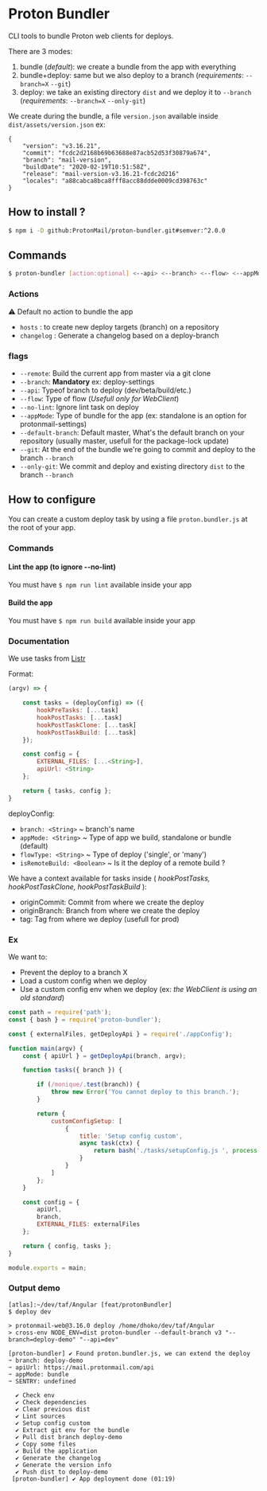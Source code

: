 # Proton Bundler

CLI tools to bundle Proton web clients for deploys.

There are 3 modes:

1. bundle (_default_): we create a bundle from the app with everything
2. bundle+deploy: same but we also deploy to a branch (_requirements_: `--branch=X` `--git`)
3. deploy: we take an existing directory `dist` and we deploy it to `--branch` (_requirements_: `--branch=X` `--only-git`)

We create during the bundle, a file `version.json` available inside `dist/assets/version.json`
ex:
```jsonc
{
    "version": "v3.16.21",
    "commit": "fcdc2d2168b69b63688e87acb52d53f30879a674",
    "branch": "mail-version",
    "buildDate": "2020-02-19T10:51:58Z",
    "release": "mail-version-v3.16.21-fcdc2d216"
    "locales": "a88cabca8bca8fff8acc88ddde0009cd398763c"
}
```

## How to install ?

```sh
$ npm i -D github:ProtonMail/proton-bundler.git#semver:^2.0.0
``` 

## Commands

```sh
$ proton-bundler [action:optional] <--api> <--branch> <--flow> <--appMode> <--default-branch>
``` 

### Actions

:warning: Default no action to bundle the app

- `hosts` : to create new deploy targets (branch) on a repository
- `changelog` : Generate a changelog based on a deploy-branch

### flags
- `--remote`: Build the current app from master via a git clone
- `--branch`: **Mandatory** ex: deploy-settings 
- `--api`: Typeof branch to deploy (dev/beta/build/etc.)
- `--flow`: Type of flow (_Usefull only for WebClient_)
- `--no-lint`: Ignore lint task on deploy
- `--appMode`: Type of bundle for the app (ex: standalone is an option for protonmail-settings)
- `--default-branch`: Default master, What's the default branch on your repository (usually master, usefull for the package-lock update)
- `--git`: At the end of the bundle we're going to commit and deploy to the branch `--branch`
- `--only-git`: We commit and deploy and existing directory `dist` to the branch `--branch`


## How to configure

You can create a custom deploy task by using a file `proton.bundler.js` at the root of your app.

### Commands

#### Lint the app (to ignore --no-lint)

You must have `$ npm run lint` available inside your app

#### Build the app

You must have `$ npm run build` available inside your app

### Documentation

We use tasks from [Listr](https://github.com/SamVerschueren/listr#usage)

Format:

```js
(argv) => {

    const tasks = (deployConfig) => ({
        hookPreTasks: [...task]
        hookPostTasks: [...task]
        hookPostTaskClone: [...task]
        hookPostTaskBuild: [...task]
    });

    const config = {
        EXTERNAL_FILES: [...<String>],
        apiUrl: <String>
    };

    return { tasks, config };
}
```

deployConfig:

- `branch: <String>` ~ branch's name
- `appMode: <String>` ~ Type of app we build, standalone or bundle (default)
- `flowType: <String>` ~ Type of deploy ('single', or 'many')
- `isRemoteBuild: <Boolean>` ~ Is it the deploy of a remote build ?

We have a context available for tasks inside ( _hookPostTasks, hookPostTaskClone, hookPostTaskBuild_ ):

- originCommit: Commit from where we create the deploy
- originBranch: Branch from where we create the deploy
- tag: Tag from where we deploy (usefull for prod)

### Ex

We want to:
- Prevent the deploy to a branch X
- Load a custom config when we deploy
- Use a custom config env when we deploy (ex: _the WebClient is using an old standard_)

```js
const path = require('path');
const { bash } = require('proton-bundler');

const { externalFiles, getDeployApi } = require('./appConfig');

function main(argv) {
    const { apiUrl } = getDeployApi(branch, argv);

    function tasks({ branch }) {

        if (/monique/.test(branch)) {
            throw new Error('You cannot deploy to this branch.');
        }

        return {
            customConfigSetup: [
                {
                    title: 'Setup config custom',
                    async task(ctx) {
                        return bash('./tasks/setupConfig.js ', process.argv.slice(2));
                    }
                }
            ]
        };
    }

    const config = {
        apiUrl,
        branch,
        EXTERNAL_FILES: externalFiles
    };

    return { config, tasks };
}

module.exports = main;
```

### Output demo

```shell
[atlas]:~/dev/taf/Angular [feat/protonBundler]
$ deploy dev

> protonmail-web@3.16.0 deploy /home/dhoko/dev/taf/Angular
> cross-env NODE_ENV=dist proton-bundler --default-branch v3 "--branch=deploy-demo" "--api=dev"

[proton-bundler] ✔ Found proton.bundler.js, we can extend the deploy
➙ branch: deploy-demo
➙ apiUrl: https://mail.protonmail.com/api
➙ appMode: bundle
➙ SENTRY: undefined

  ✔ Check env
  ✔ Check dependencies
  ✔ Clear previous dist
  ✔ Lint sources
  ✔ Setup config custom
  ✔ Extract git env for the bundle
  ✔ Pull dist branch deploy-demo
  ✔ Copy some files
  ✔ Build the application
  ✔ Generate the changelog
  ✔ Generate the version info
  ✔ Push dist to deploy-demo
 [proton-bundler] ✔ App deployment done (01:19)
```
